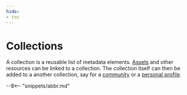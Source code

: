 ```yaml
---
hide:
- toc
---
```


<!-- SPDX-License-Identifier: CC-BY-4.0 -->
<!-- Copyright Contributors to the ODPi Egeria project. -->

# Collections

A collection is a reusable list of metadata elements.  [Assets](/concepts/asset) and other resources can be linked to a collection. The collection itself can then be added to a another collection, say for a [community](/concepts/community) or a [personal profile](/concepts/personal-profile).



--8<-- "snippets/abbr.md"